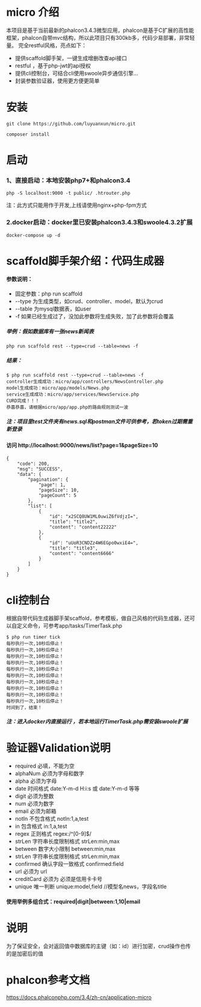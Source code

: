 # micro 介绍
本项目是基于当前最新的phalcon3.4.3微型应用，phalcon是基于C扩展的高性能框架，phalcon自带mvc结构，所以此项目只有300kb多，代码少易部署，非常轻量。
完全restful风格，亮点如下：
* 提供scaffold脚手架，一键生成增删改查api接口
* restful ，基于php-jwt的api授权
* 提供cli控制台，可结合cli使用swoole异步通信引擎...
* 封装参数验证器，使用更方便更简单


# 安装
```
git clone https://github.com/luyuanxun/micro.git
```
```
composer install
```

# 启动
### 1、直接启动：本地安装php7+和phalcon3.4
```
php -S localhost:9000 -t public/ .htrouter.php
```
注：此方式只能用作于开发,上线请使用nginx+php-fpm方式

### 2.docker启动：docker里已安装phalcon3.4.3和swoole4.3.2扩展
```
docker-compose up -d
```
# scaffold脚手架介绍：代码生成器
#### 参数说明：
* 固定参数：php run scaffold
* --type 为生成类型，如crud、controller、model，默认为crud
* --table 为mysql数据表，如user
* -f 如果已经生成过了，没加此参数将生成失败，加了此参数将会覆盖
##### 举例：假如数据库有一张news新闻表
```
php run scaffold rest --type=crud --table=news -f
```
##### 结果：
```
$ php run scaffold rest --type=crud --table=news -f
controller生成成功：micro/app/controllers/NewsController.php
model生成成功：micro/app/models/News.php
service生成成功：micro/app/services/NewsService.php
CURD完成！！！
恭喜恭喜，请根据micro/app/app.php的路由规则测试一波
```
##### 注：项目里test文件夹有news.sql和postman文件可供参考，若token过期需重新登录

#### 访问 http://localhost:9000/news/list?page=1&pageSize=10
```
{
    "code": 200,
    "msg": "SUCCESS",
    "data": {
        "pagination": {
            "page": 1,
            "pageSize": 10,
            "pageCount": 5
        },
        "list": [
            {
                "id": "x2SCQ8UW1ML0uwiZ6fVdjzI=",
                "title": "title2",
                "content": "content22222"
            },
            {
                "id": "uUoR3CNDZz4W6EGpo0wxiE4=",
                "title": "title3",
                "content": "content6666"
            }
        ]
    }
}
```

# cli控制台
根据自带代码生成器脚手架scaffold，参考模板，做自己风格的代码生成器，还可以自定义命令，可参考app/tasks/TimerTask.php
```
$ php run timer tick
每秒执行一次,10秒后停止！
每秒执行一次,10秒后停止！
每秒执行一次,10秒后停止！
每秒执行一次,10秒后停止！
每秒执行一次,10秒后停止！
每秒执行一次,10秒后停止！
每秒执行一次,10秒后停止！
每秒执行一次,10秒后停止！
每秒执行一次,10秒后停止！
每秒执行一次,10秒后停止！
时间到了，结束！
```
##### 注：进入docker内直接运行 ，若本地运行TimerTask.php需安装swoole扩展

# 验证器Validation说明
* required 必填，不能为空
* alphaNum 必须为字母和数字
* alpha 必须为字母
* date 时间格式 date:Y-m-d H:i:s 或 date:Y-m-d 等等
* digit 必须为整数
* num 必须为数字
* email 必须为邮箱
* notIn 不包含格式 notIn:1,a,test
* in 包含格式 in:1,a,test
* regex 正则格式 regex:/^[0-9]$/
* strLen 字符串长度限制格式 strLen:min,max
* between 数字大小限制 between:min,max
* strLen 字符串长度限制格式 strLen:min,max
* confirmed 确认字段一致格式 confirmed:field
* url 必须为 url
* creditCard 必须为 必须是信用卡卡号
* unique 唯一判断 unique:model,field //模型名news，字段名title

#### 使用举例多组合式：required|digit|between:1,10|email

# 说明
为了保证安全，会对返回值中数据库的主键（如：id）进行加密，crud操作也传的是加密后的值


# phalcon参考文档
https://docs.phalconphp.com/3.4/zh-cn/application-micro
